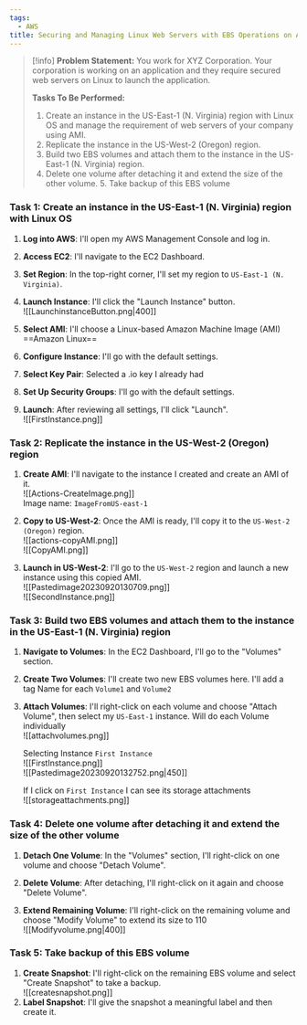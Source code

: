```yaml
---
tags:
  - AWS
title: Securing and Managing Linux Web Servers with EBS Operations on AWS
---
```

<!--
In this project, I created and managed a Linux EC2 instance, replicated it across regions, and worked extensively with EBS volumes—creating, attaching, resizing, and taking backups. This task highlighted my ability to manage and secure cloud-based web servers, showcasing my skills in complex AWS environment management. Dive into the details here:
-->

> [!info]
> **Problem Statement:** 
> You work for XYZ Corporation. Your corporation is working on an application and they require secured web servers on Linux to launch the application. 
> 
> **Tasks To Be Performed:** 
> 1. Create an instance in the US-East-1 (N. Virginia) region with Linux OS and manage the requirement of web servers of your company using AMI. 
> 2. Replicate the instance in the US-West-2 (Oregon) region. 
> 3. Build two EBS volumes and attach them to the instance in the US-East-1 (N. Virginia) region. 
> 4. Delete one volume after detaching it and extend the size of the other volume. 5. Take backup of this EBS volume

### Task 1: Create an instance in the US-East-1 (N. Virginia) region with Linux OS

1. **Log into AWS**: I'll open my AWS Management Console and log in.
   
2. **Access EC2**: I'll navigate to the EC2 Dashboard.
   
3. **Set Region**: In the top-right corner, I'll set my region to `US-East-1 (N. Virginia)`.
4. **Launch Instance**: I'll click the "Launch Instance" button.
   <br>![[LaunchinstanceButton.png|400]]
5. **Select AMI**: I'll choose a Linux-based Amazon Machine Image (AMI) ==Amazon Linux==
   
6. **Configure Instance**: I'll go with the default settings.
7. **Select Key Pair**: Selected a .io key I already had
8. **Set Up Security Groups**: I'll go with the default settings.
9. **Launch**: After reviewing all settings, I'll click "Launch".
   <br>![[FirstInstance.png]]

### Task 2: Replicate the instance in the US-West-2 (Oregon) region

1. **Create AMI**: I'll navigate to the instance I created and create an AMI of it.
   <br>![[Actions-CreateImage.png]]  
   Image name: `ImageFromUS-east-1`
2. **Copy to US-West-2**: Once the AMI is ready, I'll copy it to the `US-West-2 (Oregon)` region.
   <br>![[actions-copyAMI.png]]
   <br>![[CopyAMI.png]]
   
3. **Launch in US-West-2**: I'll go to the `US-West-2` region and launch a new instance using this copied AMI.
   <br>![[Pastedimage20230920130709.png]]
   <br>![[SecondInstance.png]]

### Task 3: Build two EBS volumes and attach them to the instance in the US-East-1 (N. Virginia) region

1. **Navigate to Volumes**: In the EC2 Dashboard, I'll go to the "Volumes" section.
   
2. **Create Two Volumes**: I'll create two new EBS volumes here. I'll add a tag Name for each `Volume1` and `Volume2`
   
3. **Attach Volumes**: I'll right-click on each volume and choose "Attach Volume", then select my `US-East-1` instance. Will do each Volume individually
   <br>![[attachvolumes.png]]
   
   Selecting Instance `First Instance`
   <br>![[FirstInstance.png]]
   <br>![[Pastedimage20230920132752.png|450]]
   
   If I click on `First Instance` I can see its storage attachments
   <br>![[storageattachments.png]]

### Task 4: Delete one volume after detaching it and extend the size of the other volume

1. **Detach One Volume**: In the "Volumes" section, I'll right-click on one volume and choose "Detach Volume".
   
2. **Delete Volume**: After detaching, I'll right-click on it again and choose "Delete Volume".
   
3. **Extend Remaining Volume**: I'll right-click on the remaining volume and choose "Modify Volume" to extend its size to 110
   <br>![[Modifyvolume.png|400]]

### Task 5: Take backup of this EBS volume

1. **Create Snapshot**: I'll right-click on the remaining EBS volume and select "Create Snapshot" to take a backup.
   <br>![[createsnapshot.png]]
2. **Label Snapshot**: I'll give the snapshot a meaningful label and then create it.
